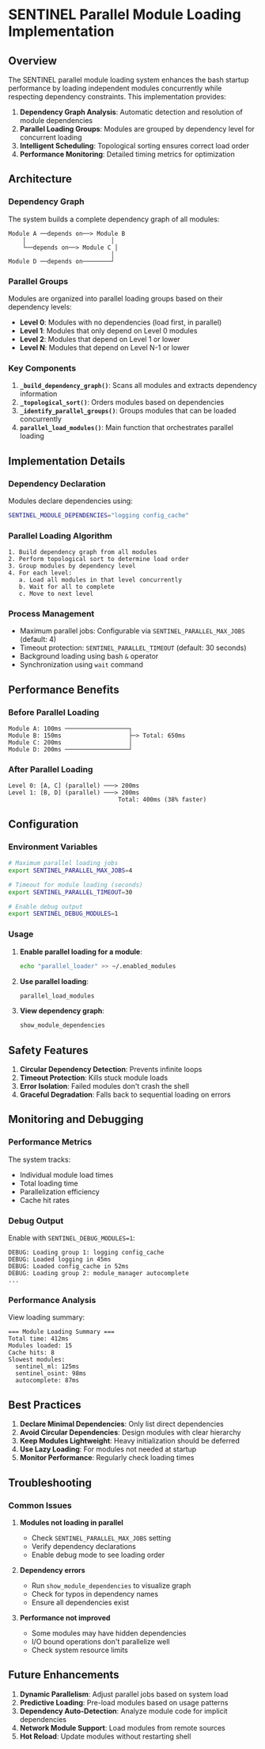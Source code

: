 # SENTINEL Parallel Module Loading Implementation

## Overview

The SENTINEL parallel module loading system enhances the bash startup performance by loading independent modules concurrently while respecting dependency constraints. This implementation provides:

1. **Dependency Graph Analysis**: Automatic detection and resolution of module dependencies
2. **Parallel Loading Groups**: Modules are grouped by dependency level for concurrent loading
3. **Intelligent Scheduling**: Topological sorting ensures correct load order
4. **Performance Monitoring**: Detailed timing metrics for optimization

## Architecture

### Dependency Graph

The system builds a complete dependency graph of all modules:

```
Module A ──depends on──> Module B
    │                        │
    └──depends on──> Module C │
                             │
Module D ──depends on────────┘
```

### Parallel Groups

Modules are organized into parallel loading groups based on their dependency levels:

- **Level 0**: Modules with no dependencies (load first, in parallel)
- **Level 1**: Modules that only depend on Level 0 modules
- **Level 2**: Modules that depend on Level 1 or lower
- **Level N**: Modules that depend on Level N-1 or lower

### Key Components

1. **`_build_dependency_graph()`**: Scans all modules and extracts dependency information
2. **`_topological_sort()`**: Orders modules based on dependencies
3. **`_identify_parallel_groups()`**: Groups modules that can be loaded concurrently
4. **`parallel_load_modules()`**: Main function that orchestrates parallel loading

## Implementation Details

### Dependency Declaration

Modules declare dependencies using:

```bash
SENTINEL_MODULE_DEPENDENCIES="logging config_cache"
```

### Parallel Loading Algorithm

```
1. Build dependency graph from all modules
2. Perform topological sort to determine load order
3. Group modules by dependency level
4. For each level:
   a. Load all modules in that level concurrently
   b. Wait for all to complete
   c. Move to next level
```

### Process Management

- Maximum parallel jobs: Configurable via `SENTINEL_PARALLEL_MAX_JOBS` (default: 4)
- Timeout protection: `SENTINEL_PARALLEL_TIMEOUT` (default: 30 seconds)
- Background loading using bash `&` operator
- Synchronization using `wait` command

## Performance Benefits

### Before Parallel Loading
```
Module A: 100ms ──────────────────┐
Module B: 150ms                   ├─> Total: 650ms
Module C: 200ms                   │
Module D: 200ms ──────────────────┘
```

### After Parallel Loading
```
Level 0: [A, C] (parallel) ───> 200ms
Level 1: [B, D] (parallel) ───> 200ms
                               Total: 400ms (38% faster)
```

## Configuration

### Environment Variables

```bash
# Maximum parallel loading jobs
export SENTINEL_PARALLEL_MAX_JOBS=4

# Timeout for module loading (seconds)
export SENTINEL_PARALLEL_TIMEOUT=30

# Enable debug output
export SENTINEL_DEBUG_MODULES=1
```

### Usage

1. **Enable parallel loading for a module**:
   ```bash
   echo "parallel_loader" >> ~/.enabled_modules
   ```

2. **Use parallel loading**:
   ```bash
   parallel_load_modules
   ```

3. **View dependency graph**:
   ```bash
   show_module_dependencies
   ```

## Safety Features

1. **Circular Dependency Detection**: Prevents infinite loops
2. **Timeout Protection**: Kills stuck module loads
3. **Error Isolation**: Failed modules don't crash the shell
4. **Graceful Degradation**: Falls back to sequential loading on errors

## Monitoring and Debugging

### Performance Metrics

The system tracks:
- Individual module load times
- Total loading time
- Parallelization efficiency
- Cache hit rates

### Debug Output

Enable with `SENTINEL_DEBUG_MODULES=1`:
```
DEBUG: Loading group 1: logging config_cache
DEBUG: Loaded logging in 45ms
DEBUG: Loaded config_cache in 52ms
DEBUG: Loading group 2: module_manager autocomplete
...
```

### Performance Analysis

View loading summary:
```
=== Module Loading Summary ===
Total time: 412ms
Modules loaded: 15
Cache hits: 8
Slowest modules:
  sentinel_ml: 125ms
  sentinel_osint: 98ms
  autocomplete: 87ms
```

## Best Practices

1. **Declare Minimal Dependencies**: Only list direct dependencies
2. **Avoid Circular Dependencies**: Design modules with clear hierarchy
3. **Keep Modules Lightweight**: Heavy initialization should be deferred
4. **Use Lazy Loading**: For modules not needed at startup
5. **Monitor Performance**: Regularly check loading times

## Troubleshooting

### Common Issues

1. **Modules not loading in parallel**
   - Check `SENTINEL_PARALLEL_MAX_JOBS` setting
   - Verify dependency declarations
   - Enable debug mode to see loading order

2. **Dependency errors**
   - Run `show_module_dependencies` to visualize graph
   - Check for typos in dependency names
   - Ensure all dependencies exist

3. **Performance not improved**
   - Some modules may have hidden dependencies
   - I/O bound operations don't parallelize well
   - Check system resource limits

## Future Enhancements

1. **Dynamic Parallelism**: Adjust parallel jobs based on system load
2. **Predictive Loading**: Pre-load modules based on usage patterns
3. **Dependency Auto-Detection**: Analyze module code for implicit dependencies
4. **Network Module Support**: Load modules from remote sources
5. **Hot Reload**: Update modules without restarting shell